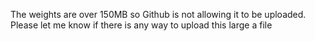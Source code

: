 The weights are over 150MB so Github is not allowing it to be uploaded.
Please let me know if there is any way to upload this large a file
